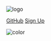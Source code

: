 ![logo](https://cloudrail.app/wp-content/themes/indeni_v2/images/Cloudrail_logo.svg)


[GitHub](https://github.com/indeni/)
[Sign Up](https://cloudrail.app)

![color](#18324F)